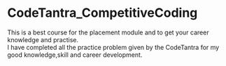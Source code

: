 # CodeTantra_CompetitiveCoding
This is a best course for the placement module and to get your career knowledge and practise.
<br>
I have completed all the practice problem given by the CodeTantra for my good knowledge,skill and career development.
